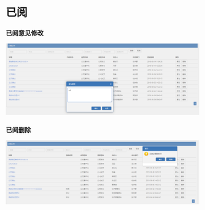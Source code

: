 # 已阅

### 已阅意见修改

![](../../.gitbook/assets/image%20%2885%29.png)

### 已阅删除

![](../../.gitbook/assets/image%20%28177%29.png)



